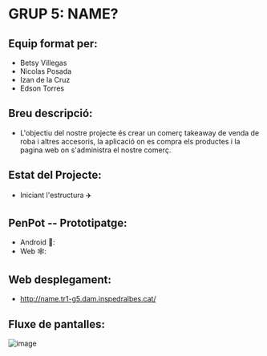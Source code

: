 # GRUP 5: NAME?

## Equip format per:
* Betsy Villegas
* Nicolas Posada
* Izan de la Cruz
* Edson Torres

## Breu descripció:
* L'objectiu del nostre projecte és crear un comerç takeaway de venda de roba i altres accesoris, la aplicació on es compra els productes i la pagina web on s'administra el nostre comerç.

## Estat del Projecte:
* Iniciant l'estructura ✈️

## PenPot -- Prototipatge:
* Android 🤖:
* Web 🕸️:

## Web desplegament:
* http://name.tr1-g5.dam.inspedralbes.cat/ 

## Fluxe de pantalles:
![image](https://github.com/user-attachments/assets/b299c7cb-06e6-453d-a8a6-f0917275e85b)

